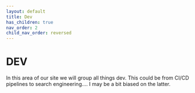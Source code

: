 ```yaml
---
layout: default
title: Dev
has_children: true
nav_order: 2
child_nav_order: reversed
---
```


# DEV

In this area of our site we will group all things dev. This could be from CI/CD pipelines to search engineering.... I may be a bit biased on the latter. 